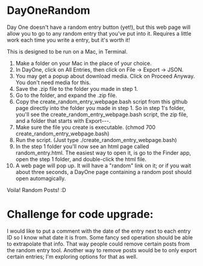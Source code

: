 # DayOneRandom
Day One doesn't have a random entry button (yet!), but this web page will allow you 
to go to any random entry that you've put into it. Requires a little work each time 
you write a entry, but it's worth it!

This is designed to be run on a Mac, in Terminal.

1. Make a folder on your Mac in the place of your choice.
2. In DayOne, click on All Entries, then click on File -> Export -> JSON.
3. You may get a popup about download media. Click on Proceed Anyway. You don't need media for this.
4. Save the .zip file to the folder you made in step 1.
5. Go to the folder, and expand the .zip file.
6. Copy the create_random_entry_webpage.bash script from this github page directly into the folder you made in step 1. So in step 1's folder, you'll see the create_random_entry_webpage.bash script, the zip file, and a folder that starts with Export---. 
7. Make sure the file you create is executable. (chmod 700 create_random_entry_webpage.bash)
8. Run the script. (Just type ./create_random_entry_webpage.bash)
9. In the step 1 folder you'll now see an html page called random_entry.html. The easiest way to open it, is go to the Finder app, open the step 1 folder, and double-click the html file.
10. A web page will pop up. It will have a "random" link on it; or if you wait about three seconds, a DayOne page containing a random post should open automagically.

Voila! Random Posts!  :D

# Challenge for code upgrade:
I would like to put a comment with the date of the entry next to each entry ID so I know what date it is from. Some fancy sed operation should be able to extrapolate that info. That way people could remove certain posts from the random entry tool. Another way to remove posts would be to only export certain entries; I'm exploring options for that as well.
